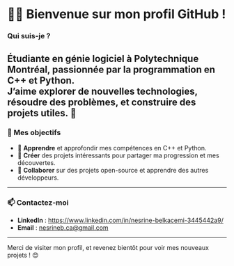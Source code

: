 # 👩‍💻 Bienvenue sur mon profil GitHub !  

### Qui suis-je ?  
Étudiante en **génie logiciel** à Polytechnique Montréal, passionnée par la programmation en **C++** et **Python**.  
J’aime explorer de nouvelles technologies, résoudre des problèmes, et construire des projets utiles. 🚀  
---


### 🌟 Mes objectifs  
- 🌱 **Apprendre** et approfondir mes compétences en C++ et Python.  
- 🔧 **Créer** des projets intéressants pour partager ma progression et mes découvertes.  
- 💼 **Collaborer** sur des projets open-source et apprendre des autres développeurs.  


___


### 📫 Contactez-moi  
- **LinkedIn** : https://www.linkedin.com/in/nesrine-belkacemi-3445442a9/ 
- **Email** : nesrineb.ca@gmail.com

---

Merci de visiter mon profil, et revenez bientôt pour voir mes nouveaux projets ! 😊
